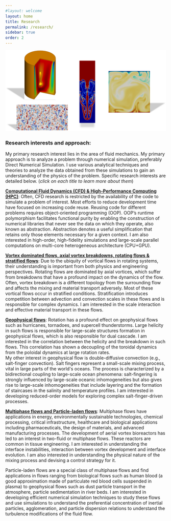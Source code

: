 ```yaml
---
#layout: welcome
layout: home
title: Research
permalink: /research/
sidebar: true
order: 2
---
```


 <img src="/assets/img/Research.png" usemap="#workmap">

 <map name="workmap">
  <area shape="rect" alt="Bubble-type vortex breakdown in the Vogel-Escudier flow" coords="81,0,250,205" href="/vorticity_dominated/">
  <area shape="rect" alt="Salt-finger convection in a double-periodic domain" coords="50,225,273,475" href="/geophysical/">
  <area shape="rect" alt="Rayleigh-Taylor instability" coords="309,50,390,325" href="/multiphase/">
  <area shape="rect" alt="Rayliegh-Benard convection in non-Boussinesq flow" coords="433,90,625,275" href="/hpc/">
 </map>

### Research interests and approach:
My primary research interest lies in the area of fluid mechanics.
My primary approach is to analyze a problem through numerical simulation, preferably Direct Numerical Simulation. I use various analytical techniques and theories to analyze the data obtained from these simulations to gain an understanding of the physics of the problem. Specific research interests are detailed below.
(*click on each title to learn more about them*)

[**Computational Fluid Dynamics (CFD) & High-Performance Computing (HPC)**](/hpc/): Often, CFD research is restricted by the availability of the code to simulate a problem of interest. Most efforts to reduce development time have focused on increasing code reuse. Reusing code for different problems requires object-oriented programming (OOP). OOP’s runtime polymorphism facilitates functional purity by enabling the construction of numerical libraries that never see the data on which they operate, also known as abstraction. Abstraction denotes a useful simplification that retains only those elements necessary for a given context.
I am also interested in high-order, high-fidelity simulations and large-scale parallel computations on multi-core heterogeneous architecture (CPU+GPU).

[**Vortex dominated flows, axial vortex breakdowns, rotating flows & stratified flows**](/vorticity_dominated/): Due to the ubiquity of vortical flows in rotating systems, their understanding is important from both physics and engineering perspectives. Rotating flows are dominated by axial vortices, which suffer from breakdowns that have a profound impact on the dynamics of the flow. Often, vortex breakdown is a different topology from the surrounding flow and affects the mixing and material transport adversely. Most of these vortical flows occur in stratified conditions. Stratification introduces competition between advection and convection scales in these flows and is responsible for complex dynamics. I am interested in the scale interaction and effective material transport in these flows.

[**Geophysical flows**](/geophysical/): Rotation has a profound effect on geophysical flows such as hurricanes, tornadoes, and supercell thunderstorms. Large helicity in such flows is responsible for large-scale structures formation in geophysical flows, which is also responsible for dual cascade. I am interested in the correlation between the helicity and the breakdown in such flows. This correlation has shown a decoupling of the toroidal dynamics from the poloidal dynamics at large rotation rates.
<br/>
My other interest in geophysical flow is double-diffusive convection (e.g., salt-finger convection). Salt fingers represent a small-scale mixing process, vital in large parts of the world's oceans. The process is characterized by a bidirectional coupling to large-scale ocean phenomena: salt-fingering is strongly influenced by large-scale oceanic inhomogeneities but also gives rise to large-scale inhomogeneities that include layering and the formation of staircases in the salinity and temperature profiles. I am interested in developing reduced-order models for exploring complex salt-finger-driven processes.

[**Multiphase flows and Particle-laden flows**](/multiphase/): Multiphase flows have applications in energy, environmentally sustainable technologies, chemical processing, critical infrastructure, healthcare and biological applications including pharmaceuticals, the design of materials, and advanced manufacturing processes. The development of aerial vortex bioreactors has led to an interest in two-fluid or multiphase flows. These reactors are common in tissue engineering. I am interested in understanding the interface instabilities, interaction between vortex development and interface evolution. I am also interested in understanding the physical nature of the mixing process and devising a control strategy for it.

Particle-laden flows are a special class of multiphase flows and find applications in flows ranging from  biological flows such as human blood (a good approximation made of particulate red blood cells suspended in plasma) to geophysical flows such as dust particle transport in the atmosphere, particle sedimentation in river beds. I am interested in developing efficient numerical simulation techniques to study these flows and use simulations to understand the preferential concentration of inertial particles, agglomeration, and particle dispersion relations to understand the turbulence modifications of the fluid flow.
